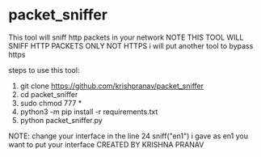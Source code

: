 # packet_sniffer
This tool will sniff http packets in your network 
NOTE THIS TOOL WILL SNIFF HTTP PACKETS ONLY NOT HTTPS 
i will put another tool to bypass https 

steps to use this tool:
   1. git clone https://github.com/krishpranav/packet_sniffer
   2. cd packet_sniffer
   3. sudo chmod 777 *
   4. python3 -m pip install -r requirements.txt
   5. python packet_sniffer.py

NOTE: change your interface in the line 24 sniff("en1") i gave as en1 you want to put your interface 
CREATED BY KRISHNA PRANAV

